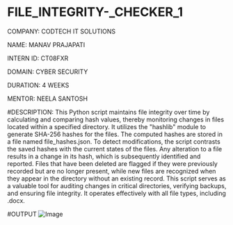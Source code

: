 # FILE_INTEGRITY-_CHECKER_1

COMPANY: CODTECH IT SOLUTIONS

NAME: MANAV PRAJAPATI 

INTERN ID: CT08FXR

DOMAIN: CYBER SECURITY

DURATION: 4 WEEKS

MENTOR: NEELA SANTOSH

#DESCRIPTION: This Python script maintains file integrity over time by calculating and comparing hash values, thereby monitoring changes in files located within a specified directory. It utilizes the "hashlib" module to generate SHA-256 hashes for the files. The computed hashes are stored in a file named file_hashes.json. To detect modifications, the script contrasts the saved hashes with the current states of the files. Any alteration to a file results in a change in its hash, which is subsequently identified and reported. Files that have been deleted are flagged if they were previously recorded but are no longer present, while new files are recognized when they appear in the directory without an existing record. This script serves as a valuable tool for auditing changes in critical directories, verifying backups, and ensuring file integrity. It operates effectively with all file types, including .docx.


#OUTPUT 
![Image](https://github.com/user-attachments/assets/088f2a41-49ce-4440-9c73-6204fd057d9b)
